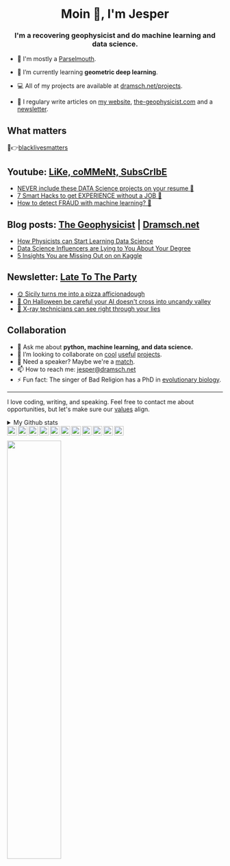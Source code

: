 <h1 align="center">Moin 👋, I'm Jesper</h1>
<h3 align="center">I'm a recovering geophysicist and do machine learning and data science.</h3>

- 🐍 I'm mostly a [Parselmouth](https://xkcd.com/353/).

- 🌱 I’m currently learning **geometric deep learning**.

- 💻 All of my projects are available at [dramsch.net/projects](https://dramsch.net/projects).
- 📝 I regulary write articles on [my website](https://dramsch.net/blog), [the-geophysicist.com](https://the-geophysicist.com) and a [newsletter](https://buttondown.email/jesper).


## What matters

💸👉[blacklivesmatters](https://blacklivesmatters.carrd.co/)

## Youtube: [LiKe, coMMeNt, SubsCrIbE](https://bit.ly/YTgeo)
<!-- YOUTUBE-LIST:START -->
- [NEVER include these DATA Science projects on your resume 🙅](https://www.youtube.com/watch?v=UdZsTaMyuYo)
- [7 Smart Hacks to get EXPERIENCE without a JOB 👔](https://www.youtube.com/watch?v=1EhhhGaElAM)
- [How to detect FRAUD with machine learning? 🦹](https://www.youtube.com/watch?v=f4wotdZc2zM)
<!-- YOUTUBE-LIST:END -->

## Blog posts: [The Geophysicist](https://the-geophysicist.com/) | [Dramsch.net](https://dramsch.net/blog) 
<!-- BLOG-POST-LIST:START -->
- [How Physicists can Start Learning Data Science](https://dramsch.net/posts/how-physicists-can-start-learning-data-science/)
- [Data Science Influencers are Lying to You About Your Degree](https://dramsch.net/posts/data-science-influencers-are-lying-to-you-about-your-degree/)
- [5 Insights You are Missing Out on on Kaggle](https://dramsch.net/posts/5-insights-you-are-missing-out-on-on-kaggle/)
<!-- BLOG-POST-LIST:END -->

## Newsletter: [Late To The Party](https://buttondown.email/jesper)
<!-- NEWSLETTER-LIST:START -->
- [🌞 Sicily turns me into a pizza afficionadough](https://buttondown.email/jesper/archive/sicily-turns-me-into-a-pizza-afficionadough/)
- [🍬 On Halloween be careful your AI doesn&#39;t cross into uncandy valley](https://buttondown.email/jesper/archive/on-halloween-be-careful-your-ai-doesnt-cross-into/)
- [👀 X-ray technicians can see right through your lies](https://buttondown.email/jesper/archive/x-ray-technicians-can-see-right-through-your-lies/)
<!-- NEWSLETTER-LIST:END -->

<!-- ## My Courses

Check out my latest course on data science and business analytics in Python:

[![](https://raw.githubusercontent.com/JesperDramsch/skillshare-data-science/master/img/thumbnail.png)<br/>https://the-geophysicist.com/go/skillshare-data-science-with-python](https://the-geophysicist.com/go/skillshare-data-science-with-python) -->

## Collaboration

- 💬 Ask me about **python, machine learning, and data science.**
- 👯 I’m looking to collaborate on [cool](https://arxiv.org/abs/2006.13311) [useful](https://github.com/scikit-learn/scikit-learn/pulls?utf8=%E2%9C%93&q=is%3Apr+is%3Aclosed+author%3AJesperDramsch) [projects](https://dramsch.net/projects).
- 🙊 Need a speaker? Maybe we're a [match](https://dramsch.net/talks).
- 📫 How to reach me: [jesper@dramsch.net](jesper@dramsch.net)
- ⚡ Fun fact: The singer of Bad Religion has a PhD in [evolutionary biology](https://en.wikipedia.org/wiki/Greg_Graffin).

---

I love coding, writing, and speaking. Feel free to contact me about opportunities, but let's make sure our [values](https://dramsch.net/#values) align.


<details>
<summary>My Github stats</summary>
<p>&nbsp;<img align="center" src="https://github-readme-stats.vercel.app/api?username=jesperdramsch&show_icons=true&hide_border=true&title_color=000000&cache_seconds=86400" /></p>
</details>

<a href="https://dramsch.net/">
  <img align="left" alt="Jesper Dramsch' Website" width="22pt" src="https://cdn.jsdelivr.net/npm/simple-icons@v3/icons/googlechrome.svg" />
</a>
<a href="https://the-geophysicist.com/">
  <img align="left" alt="Jesper Dramsch' Blog" width="22pt" src="https://cdn.jsdelivr.net/npm/simple-icons@v3/icons/wordpress.svg" />
</a>
<a href="https://dev.to/jesperdramsch">
  <img align="left" alt="Jesper Dramsch' Dev.to" width="22pt" src="https://cdn.jsdelivr.net/npm/simple-icons@v3/icons/dev-dot-to.svg" />
</a>
<a href="https://kaggle.com/JesperDramsch">
  <img align="left" alt="Jesper Dramsch' Kaggle" width="22pt" src="https://cdn.jsdelivr.net/npm/simple-icons@v3/icons/kaggle.svg" />
</a>
<a href="https://instagram.com/JesperDramsch/">
  <img align="left" alt="Jesper Dramsch' Instagram" width="22pt" src="https://cdn.jsdelivr.net/npm/simple-icons@v3/icons/instagram.svg" />
</a>
<a href="https://twitter.com/JesperDramsch">
  <img align="left" alt="Jesper Dramsch' Twitter" width="22pt" src="https://cdn.jsdelivr.net/npm/simple-icons@v3/icons/twitter.svg" />
</a>
<a href="https://linkedin.com/in/thegeophysicist/">
  <img align="left" alt="Jesper Dramsch' Linkdin" width="22pt" src="https://cdn.jsdelivr.net/npm/simple-icons@v3/icons/linkedin.svg" />
</a>
<a href="https://github.com/JesperDramsch">
  <img align="left" alt="Jesper Dramsch' Github" width="22pt" src="https://cdn.jsdelivr.net/npm/simple-icons@v3/icons/github.svg" />
</a>
<a href="https://the-geophysicist.com/go/skillshare-data-science-with-python">
  <img align="left" alt="Jesper Dramsch' Skillshare Course on Data Science with Python" width="22pt" src="https://cdn.jsdelivr.net/npm/simple-icons@v3/icons/skillshare.svg" />
</a>
<a href="https://bit.ly/YTgeo">
  <img align="left" alt="Jesper Dramsch' Youtube" width="22pt" src="https://cdn.jsdelivr.net/npm/simple-icons@v3/icons/youtube.svg" />
</a>
<a href="https://twitch.tv/thegeophysicist">
  <img align="left" alt="Jesper Dramsch' Twitch" width="22pt" src="https://cdn.jsdelivr.net/npm/simple-icons@v3/icons/twitch.svg" />
</a>
<br/><br/>
<img src="https://dramsch.net/images/banner/banner-me-speaking.jpg" width="50%">
